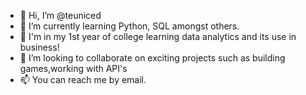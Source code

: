 - 👋 Hi, I’m @teuniced
- 🌱 I’m currently learning Python, SQL amongst others.
- 👀 I'm in my 1st year of college learning data analytics and its use in business!
- 💞️ I’m looking to collaborate on exciting projects such as building games,working with API's
- 📫 You can reach me by email.

<!---
teuniced/teuniced is a ✨ special ✨ repository because its `README.md` (this file) appears on your GitHub profile.
You can click the Preview link to take a look at your changes.
--->
